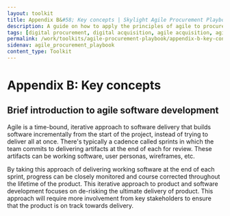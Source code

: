 ```yaml
---
layout: toolkit
title: Appendix B&#58; Key concepts | Skylight Agile Procurement Playbook
description: A guide on how to apply the principles of agile to procurement.
tags: [digital procurement, digital acquisition, agile acquisition, agile procurement, guide]
permalink: /work/toolkits/agile-procurement-playbook/appendix-b-key-concepts/
sidenav: agile_procurement_playbook
content_type: Toolkit
---
```


# Appendix B: Key concepts

## Brief introduction to agile software development

Agile is a time-bound, iterative approach to software delivery that builds software incrementally from the start of the project, instead of trying to deliver all at once. There's typically a cadence called sprints in which the team commits to delivering artifacts at the end of each for review. These artifacts can be working software, user personas, wireframes, etc.

By taking this approach of delivering working software at the end of each sprint, progress can be closely monitored and course corrected throughout the lifetime of the product. This iterative approach to product and software development focuses on de-risking the ultimate delivery of product. This approach will require more involvement from key stakeholders to ensure that the product is on track towards delivery.
